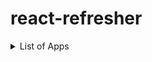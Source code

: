 # react-refresher

<details>
<summary> List of Apps </summary>

| App Name        | Branch                                                                                          |
| --------------- | ----------------------------------------------------------------------------------------------- |
| travel-list-app | [travel-list-app](https://github.com/AnupamDatta-10825176/react-refresher/tree/travel-list-app) |
|                 |

</details>
